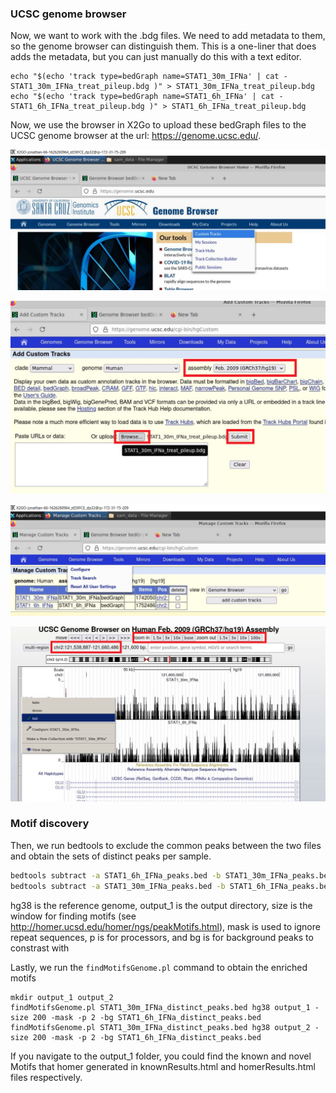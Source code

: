 ### UCSC genome browser
Now, we want to work with the .bdg files. We need to add metadata to them, so the genome browser can distinguish them. This is a one-liner that does adds the metadata, but you can just manually do this with a text editor.  

```
echo "$(echo 'track type=bedGraph name=STAT1_30m_IFNa' | cat - STAT1_30m_IFNa_treat_pileup.bdg )" > STAT1_30m_IFNa_treat_pileup.bdg 
echo "$(echo 'track type=bedGraph name=STAT1_6h_IFNa' | cat - STAT1_6h_IFNa_treat_pileup.bdg )" > STAT1_6h_IFNa_treat_pileup.bdg 
```
Now, we use the browser in X2Go to upload these bedGraph files to the UCSC genome browser at the url: https://genome.ucsc.edu/. 

![alt text](../img/p1.png)

![alt text](../img/p2.png)

![alt text](../img/p3.png)

![alt text](../img/p4.png)

### Motif discovery

Then, we run bedtools to exclude the common peaks between the two files and obtain the sets of distinct peaks per sample.

```Bash
bedtools subtract -a STAT1_6h_IFNa_peaks.bed -b STAT1_30m_IFNa_peaks.bed > STAT1_6h_IFNa_distinct_peaks.bed
bedtools subtract -a STAT1_30m_IFNa_peaks.bed -b STAT1_6h_IFNa_peaks.bed > STAT1_30m_IFNa_distinct_peaks.bed
```

hg38 is the reference genome, output_1 is the output directory, size is the window for finding motifs (see http://homer.ucsd.edu/homer/ngs/peakMotifs.html), mask is used to ignore repeat sequences, p is for processors, and bg is for background peaks to constrast with  

Lastly, we run the `findMotifsGenome.pl` command to obtain the enriched motifs

```
mkdir output_1 output_2
findMotifsGenome.pl STAT1_30m_IFNa_distinct_peaks.bed hg38 output_1 -size 200 -mask -p 2 -bg STAT1_6h_IFNa_distinct_peaks.bed 
findMotifsGenome.pl STAT1_30m_IFNa_distinct_peaks.bed hg38 output_2 -size 200 -mask -p 2 -bg STAT1_6h_IFNa_distinct_peaks.bed 
```

If you navigate to the output_1 folder, you could find the known and novel Motifs that homer generated in knownResults.html and homerResults.html files respectively.
